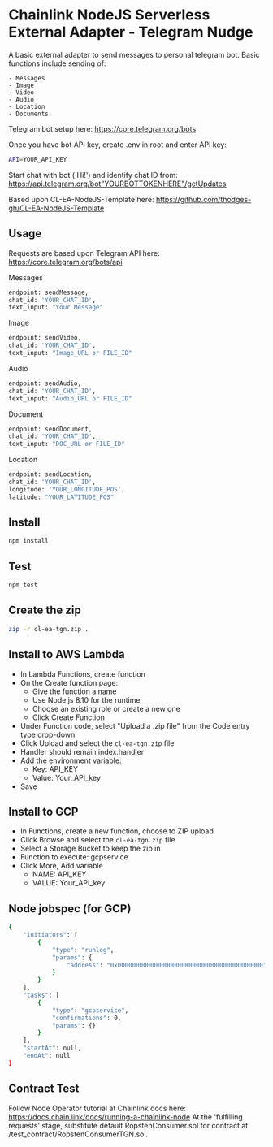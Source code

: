 # Chainlink NodeJS Serverless External Adapter - Telegram Nudge

A basic external adapter to send messages to personal telegram bot. Basic functions include sending of:

	- Messages
	- Image
	- Video
	- Audio
	- Location
	- Documents

Telegram bot setup here: 
	https://core.telegram.org/bots

Once you have bot API key, create .env in root and enter API key:
```bash
API=YOUR_API_KEY
```


Start chat with bot ('Hi!') and identify chat ID from: 
	https://api.telegram.org/bot"YOURBOTTOKENHERE"/getUpdates


Based upon CL-EA-NodeJS-Template here:
	https://github.com/thodges-gh/CL-EA-NodeJS-Template




## Usage

Requests are based upon Telegram API here:
	https://core.telegram.org/bots/api

Messages
```bash
endpoint: sendMessage,
chat_id: 'YOUR_CHAT_ID',
text_input: "Your Message"
```

Image
```bash
endpoint: sendVideo,
chat_id: 'YOUR_CHAT_ID',
text_input: "Image_URL or FILE_ID"
```

Audio
```bash
endpoint: sendAudio,
chat_id: 'YOUR_CHAT_ID',
text_input: "Audio_URL or FILE_ID"
```

Document
```bash
endpoint: sendDocument,
chat_id: 'YOUR_CHAT_ID',
text_input: "DOC_URL or FILE_ID"
```

Location
```bash
endpoint: sendLocation,
chat_id: 'YOUR_CHAT_ID',
longitude: 'YOUR_LONGITUDE_POS',
latitude: "YOUR_LATITUDE_POS"
```

## Install

```bash
npm install
```

## Test

```bash
npm test
```

## Create the zip

```bash
zip -r cl-ea-tgn.zip .
```

## Install to AWS Lambda

- In Lambda Functions, create function
- On the Create function page:
  - Give the function a name
  - Use Node.js 8.10 for the runtime
  - Choose an existing role or create a new one
  - Click Create Function
- Under Function code, select "Upload a .zip file" from the Code entry type drop-down
- Click Upload and select the `cl-ea-tgn.zip` file
- Handler should remain index.handler
- Add the environment variable:
  - Key: API_KEY
  - Value: Your_API_key
- Save


## Install to GCP

- In Functions, create a new function, choose to ZIP upload
- Click Browse and select the `cl-ea-tgn.zip` file
- Select a Storage Bucket to keep the zip in
- Function to execute: gcpservice
- Click More, Add variable
  - NAME: API_KEY
  - VALUE: Your_API_key
  
## Node jobspec (for GCP)
```bash
{
	"initiators": [
		{
			"type": "runlog",
			"params": {
				"address": "0x0000000000000000000000000000000000000000"
			}
		}
	],
	"tasks": [
		{
			"type": "gcpservice",
			"confirmations": 0,
			"params": {}
		}
	],
	"startAt": null,
	"endAt": null
}
```

## Contract Test

Follow Node Operator tutorial at Chainlink docs here: https://docs.chain.link/docs/running-a-chainlink-node
At the 'fulfilling requests' stage, substitute default RopstenConsumer.sol for contract at /test_contract/RopstenConsumerTGN.sol.
